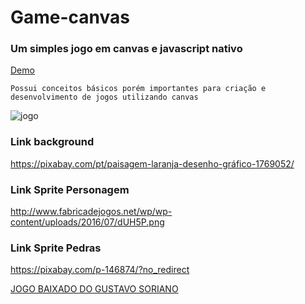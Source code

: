 # Game-canvas
### Um simples jogo em canvas e javascript nativo

[Demo](https://gustavosoriano.github.io/game-canvas/)

```
Possui conceitos básicos porém importantes para criação e desenvolvimento de jogos utilizando canvas
```

![jogo](https://user-images.githubusercontent.com/20995835/33467021-cc041d9c-d638-11e7-9697-ee8c6706d89b.png)

### Link background
https://pixabay.com/pt/paisagem-laranja-desenho-gráfico-1769052/

### Link Sprite Personagem
http://www.fabricadejogos.net/wp/wp-content/uploads/2016/07/dUH5P.png

### Link Sprite Pedras
https://pixabay.com/p-146874/?no_redirect

[JOGO BAIXADO DO GUSTAVO SORIANO](https://github.com/gustavoSoriano/game-canvas)